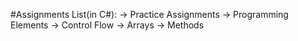 #Assignments List(in C#):
-> Practice Assignments
-> Programming Elements
-> Control Flow
-> Arrays
-> Methods
